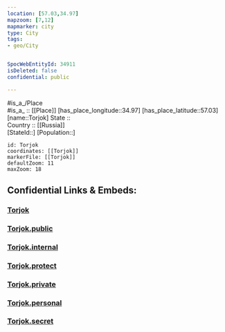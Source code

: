 ```yaml
---
location: [57.03,34.97] 
mapzoom: [7,12] 
mapmarker: city 
type: City
tags:
- geo/City


SpocWebEntityId: 34911
isDeleted: false
confidential: public

---
```

#is_a_/Place  
#is_a_ :: [[Place]] 
[has_place_longitude::34.97] 
[has_place_latitude::57.03] 
[name::Torjok] 
State ::  
Country :: [[Russia]]  
[StateId::] 
[Population::] 



```leaflet
id: Torjok
coordinates: [[Torjok]] 
markerFile: [[Torjok]] 
defaultZoom: 11 
maxZoom: 18
```


## Confidential Links & Embeds: 

### [Torjok](/_Standards/Earth/Continent/Europe/Europe~East/Russia/Russia~Central/Tver_Oblast/City/Torjok.md) 

### [Torjok.public](/_public/Earth/Continent/Europe/Europe~East/Russia/Russia~Central/Tver_Oblast/City/Torjok.public.md) 

### [Torjok.internal](/_internal/Earth/Continent/Europe/Europe~East/Russia/Russia~Central/Tver_Oblast/City/Torjok.internal.md) 

### [Torjok.protect](/_protect/Earth/Continent/Europe/Europe~East/Russia/Russia~Central/Tver_Oblast/City/Torjok.protect.md) 

### [Torjok.private](/_private/Earth/Continent/Europe/Europe~East/Russia/Russia~Central/Tver_Oblast/City/Torjok.private.md) 

### [Torjok.personal](/_personal/Earth/Continent/Europe/Europe~East/Russia/Russia~Central/Tver_Oblast/City/Torjok.personal.md) 

### [Torjok.secret](/_secret/Earth/Continent/Europe/Europe~East/Russia/Russia~Central/Tver_Oblast/City/Torjok.secret.md)

